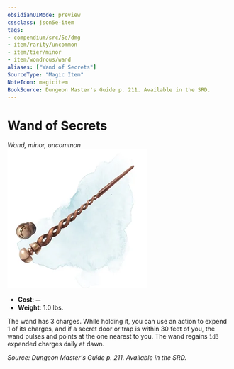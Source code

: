 ```yaml
---
obsidianUIMode: preview
cssclass: json5e-item
tags:
- compendium/src/5e/dmg
- item/rarity/uncommon
- item/tier/minor
- item/wondrous/wand
aliases: ["Wand of Secrets"]
SourceType: "Magic Item"
NoteIcon: magicitem
BookSource: Dungeon Master's Guide p. 211. Available in the SRD.
---
```

# Wand of Secrets
*Wand, minor, uncommon*  
![](/3-Mechanics/CLI/items/img/wand-of-secrets.webp#right)  

- **Cost**: ⏤
- **Weight**: 1.0 lbs.

The wand has 3 charges. While holding it, you can use an action to expend 1 of its charges, and if a secret door or trap is within 30 feet of you, the wand pulses and points at the one nearest to you. The wand regains `1d3` expended charges daily at dawn.

*Source: Dungeon Master's Guide p. 211. Available in the SRD.*